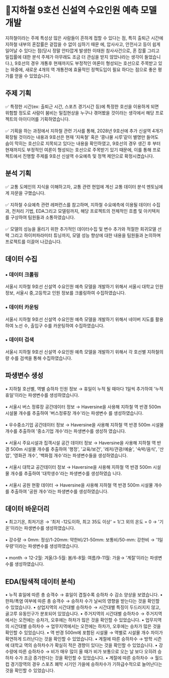 # 🚆지하철 9호선 신설역 수요인원 예측 모델 개발
지하철이라는 주제 특성상 많은 사람들이 흔하게 접할 수 있다는 점, 특히 출퇴근 시간에 지하철 내부의 혼잡률은 겉잡을 수 없이 심하기 때문   에, 압사사고, 안전사고 등이 쉽게 일어날 수 있다는 점(당시 정말 안타깝게 발생한 이태원 참사사건으로, 혼   잡률 그리고 밀집률에 대한 분석 주제가 아무래도 조금 더 관심을 받지 않았나라는 생각이 들었습니다.), 9호선의 경우 개통후 현재까지도 부정적인 여론이 형성되는 호선으로 주목받고 있는 와중에, 새로운 4개의 역 개통전에 효율적인 정책도입이 필요       하다는 점으로 좋은 평가를 얻을 수 있었습니다. 


## 주제 기획
✅ 특정한 시간(ex: 출퇴근 시간, 스포츠 경기시간 등)에 특정한 호선을 이용하게 되면 위험할 정도로 사람이 붐비는 밀집현상을 누구나 겪어봤을 것이라는 생각에서 해당 프로젝트의 아이디어를 기획하였습니다.<br><br>
✅ 기획을 하는 과정에서 지하철 관련 기사를 통해, 2028년 9호선에 추가 신설역 4개가 확장될 것이라는 내용과 9호선은 현재 ‘지옥철’ 혹은 ‘콩나물 시루’같이 별명만 들어도 숨이 막히는 호선으로 지목되고 있다는 내용을 확인하였고, 9호선의 경우 생긴 후 부터 현재까지도 부정적인 여론이 형성되는 호선으로 주목받기 있기 때문에, 이를 통해 프로젝트에서 진행할 주제를 9호선 신설역 수요예측 및 정책 제안으로 확정시켰습니다. 

## 분석 기획
✅ 교통 도메인의 지식을 이해하고자, 교통 관련 현업에 계신 교통 데이터 분석 멘토님에게 자문을 구했습니다.<br><br>
✅ 지하철 수요예측 관련 레퍼런스를 참고하며, 지하철 수요예측에 이용될 데이터 수집과, 전처리 기법, EDA그리고 모델링까지, 해당 프로젝트의 전체적인 흐름 및 아키텍처를 구상하여 팀원들과 소통하였습니다.<br><br>
✅ 모델의 성능을 올리기 위한 추가적인 데이터수집 및 변수 추가와 적절한 회귀모델 선택 그리고 하이퍼파라미터 튜닝까지, 모델 성능 향상에 대한 내용을 팀원들과 논의하며 프로젝트를 이끌어 나갔습니다.

## 데이터 수집
### • 데이터 크롤링
서울시 지하철 9호선 신설역 수요인원 예측 모델을 개발하기 위해서 서울시 대학교 인원 정보, 서울시 중,고등학교 인원 정보를 크롤링하여 수집하였습니다.

### • 데이터 카운팅
서울시 지하철 9호선 신설역 수요인원 예측 모델을 개발하기 위해서 네이버 지도를 활용하여 노선 수, 출입구 수를 카운팅하여 수집하였습니다.

### • 데이터 검색
서울시 지하철 9호선 신설역 수요인원 예측 모델을 개발하기 위해서 각 호선별 지하철의 량 수를 검색을 통해 수집하였습니다.

## 파생변수 생성
• 지하철 호선별, 역별 승하차 인원 정보 → 휴일이 누적 될 때마다 1일씩 추가하여 '누적휴일'이라는 파생변수를 생성하였습니다.<br><br>
• 서울시 버스 정류장 공간데이터 정보 → Haversine을 사용해 지하철 역 반경 500m 시설물 개수를 추출하여 '버스정류장 개수'라는 파생변수   를 생성하였습니다.<br><br>
• 우수중소기업 공간데이터 정보 → Haversine을 사용해 지하철 역 반경 500m 시설물 개수를 추출하여 '중소기업 개수'라는 파생변수를 생성하   였습니다.<br><br>
• 서울시 주요시설과 집객시설 공간 데이터 정보 → Haversine을 사용해 지하철 역 반경 500m 시설물 개수를 추출하여 '행정', '교육/보건',   '레저/관광/예술', '숙박/음식', '산업', '영화관 개수', '백화점 개수'라는 파생변수들을 생성하였습니다.<br><br>
• 서울시 대학교 공간데이터 정보 → Haversine을 사용해 지하철 역 반경 500m 시설물 개수를 추출하여 '대학생수'라는 파생변수를 생성하였습   니다.<br><br>
• 서울시 공원 현황 데이터 → Haversine을 사용해 지하철 역 반경 500m 시설물 개수를 추출하여 '공원 개수'라는 파생변수를 생성하였습니다.

## 데이터 바운더리 
• 최고기온, 최저기온 → '최저 -12도이하, 최고 35도 이상' = 1/그 외의 온도 = 0 → '기온'이라는 파생변수를 생성하였습니다.<br><br>
• 강수량 → 0mm: 정상/1-20mm: 약한비/21-50mm: 보통비/50-mm: 강한비 → '1일 우량'이라는 파생변수를 생성하였습니다.<br><br>
• month → 12-2월: 겨울/3-5월: 봄/6-8월: 여름/9-11월: 가을→ '계절'이라는 파생변수를 생성하였습니다.

## EDA(탐색적 데이터 분석)
• 누적 휴일에 따른 총 승객수 → 휴일이 겹칠수록 승하차 수 감소 양상을 보였습니다.
• 한파/폭염 여부에 따른 총 승객수 → 승하차 수가 날씨의 영향을 받는다는 것을 확인할 수 있었습니다.
• 상업지역의 시간대별 승하차수 → 시간대별 특징이 두드러지지 않고, 골고루 유동인구가 분포되어 있었습니다.
• 주거지역의 시간대별 승하차수 → 주거지역에서는 오전에는 승차가, 오후에는 하차가 많은 것을 확인할 수 있었습니다.
• 업무지역의 시간대별 승하차수 → 업무지역에서는 오전에는 하차가, 오후에는 승차가 많은 것을 확인할 수 있었습니다.
• 역 반경 500m에 포함된 시설물 → 역별로 시설물 개수 차이가 확연하게 드러난다는 것을 확인할 수 있었습니다.
• 계절에 따른 승하차수 → 방학 시즌에 대학교 역의 승하차수가 확실히 적은 경향이 있다는 것을 확인할 수 있었습니다.
• 강수량에 따른 승하차수 → 비가 매우 많이 올 때가 비가 보통으로 오는 날 보다 오히려 승하차 수가 조금 증가한다는 것을 확인할 수 있었습니다.
• 계절에 따른 승하차수 → 월드컵 경기장역의 경우 스포츠 폐막 시기인 가을에 승하차수가 기하급수적으로 늘어난다는 것을 확인할 수 있었습니다.



